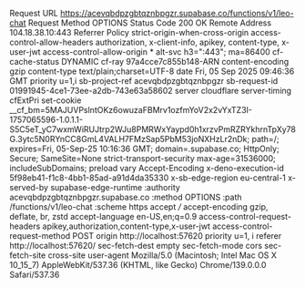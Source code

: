 Request URL
https://acevqbdpzgbtqznbpgzr.supabase.co/functions/v1/leo-chat
Request Method
OPTIONS
Status Code
200 OK
Remote Address
104.18.38.10:443
Referrer Policy
strict-origin-when-cross-origin
access-control-allow-headers
authorization, x-client-info, apikey, content-type, x-user-jwt
access-control-allow-origin
*
alt-svc
h3=":443"; ma=86400
cf-cache-status
DYNAMIC
cf-ray
97a4cce7c855b148-ARN
content-encoding
gzip
content-type
text/plain;charset=UTF-8
date
Fri, 05 Sep 2025 09:46:36 GMT
priority
u=1,i
sb-project-ref
acevqbdpzgbtqznbpgzr
sb-request-id
01991945-4ce1-73ee-a2db-743e63a58602
server
cloudflare
server-timing
cfExtPri
set-cookie
__cf_bm=5MAJUVPslntOKz6owuzaFBMrv1ozfmYoV2x2vYxTZ3I-1757065596-1.0.1.1-S5C5eT_yC7wxmWiRUJtrp2WJu8PMRWxYaypd0h1xrzvPmRZRYkhrnTpXy78G.3ytc5N0RYnCC8GmL4VALH7FMzSap5PbM53joNXHzLr2nDk; path=/; expires=Fri, 05-Sep-25 10:16:36 GMT; domain=.supabase.co; HttpOnly; Secure; SameSite=None
strict-transport-security
max-age=31536000; includeSubDomains; preload
vary
Accept-Encoding
x-deno-execution-id
5f98eb41-f1c8-4bb1-85ad-a91d4da35330
x-sb-edge-region
eu-central-1
x-served-by
supabase-edge-runtime
:authority
acevqbdpzgbtqznbpgzr.supabase.co
:method
OPTIONS
:path
/functions/v1/leo-chat
:scheme
https
accept
*/*
accept-encoding
gzip, deflate, br, zstd
accept-language
en-US,en;q=0.9
access-control-request-headers
apikey,authorization,content-type,x-user-jwt
access-control-request-method
POST
origin
http://localhost:57620
priority
u=1, i
referer
http://localhost:57620/
sec-fetch-dest
empty
sec-fetch-mode
cors
sec-fetch-site
cross-site
user-agent
Mozilla/5.0 (Macintosh; Intel Mac OS X 10_15_7) AppleWebKit/537.36 (KHTML, like Gecko) Chrome/139.0.0.0 Safari/537.36